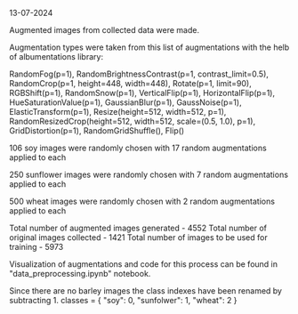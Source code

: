 13-07-2024

Augmented images from collected data were made.

Augmentation types were taken from this list of augmentations with the helb of albumentations library:

RandomFog(p=1),
RandomBrightnessContrast(p=1, contrast_limit=0.5),
RandomCrop(p=1, height=448, width=448),
Rotate(p=1, limit=90),
RGBShift(p=1),
RandomSnow(p=1),
VerticalFlip(p=1),
HorizontalFlip(p=1),
HueSaturationValue(p=1),
GaussianBlur(p=1),
GaussNoise(p=1),
ElasticTransform(p=1),
Resize(height=512, width=512, p=1),
RandomResizedCrop(height=512, width=512, scale=(0.5, 1.0), p=1),
GridDistortion(p=1),
RandomGridShuffle(),
Flip()


106 soy images were randomly chosen with 17 random augmentations applied to each

250 sunflower images were randomly chosen with 7 random augmentations applied to each

500 wheat images were randomly chosen with 2 random augmentations applied to each

Total number of augmented images generated - 4552
Total number of original images collected - 1421
Total number of images to be used for training - 5973

Visualization of augmentations and code for this process can be found in "data_preprocessing.ipynb" notebook.

Since there are no barley images the class indexes have been renamed by subtracting 1.
classes = {
    "soy": 0,
    "sunfolwer": 1,
    "wheat": 2
}

